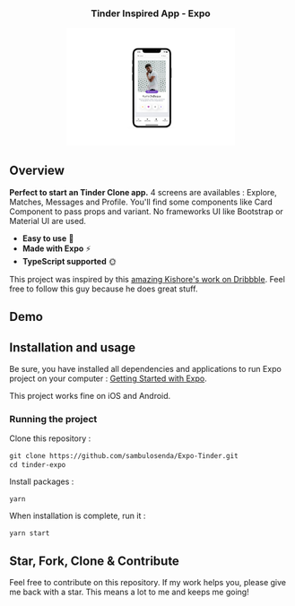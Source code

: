 <h3 align="center">
	Tinder Inspired App - Expo
</h3>

<p align="center">
	<img src="https://github.com/sambulosenda/Expo-Tinder/blob/main/screenshots/main.jpg" width="300">
</p>


## Overview


**Perfect to start an Tinder Clone app.** 4 screens are availables : Explore, Matches, Messages and Profile. You'll find some components like Card Component to pass props and variant. No frameworks UI like Bootstrap or Material UI are used.

- **Easy to use** 🤘
- **Made with Expo** ⚡
- **TypeScript supported** 🌞

This project was inspired by this [amazing Kishore's work on Dribbble](https://dribbble.com/shots/5631075-Dating-App-Sketch-Freebie-Day-334-365-Project365). Feel free to follow this guy because he does great stuff.

## Demo


## Installation and usage

Be sure, you have installed all dependencies and applications to run Expo project on your computer : [Getting Started with Expo](https://docs.expo.io/get-started/installation/).

This project works fine on iOS and Android.


### Running the project

Clone this repository :

```
git clone https://github.com/sambulosenda/Expo-Tinder.git
cd tinder-expo
```

Install packages :

```
yarn
```

When installation is complete, run it :

```
yarn start
```


## Star, Fork, Clone & Contribute

Feel free to contribute on this repository. If my work helps you, please give me back with a star. This means a lot to me and keeps me going!
